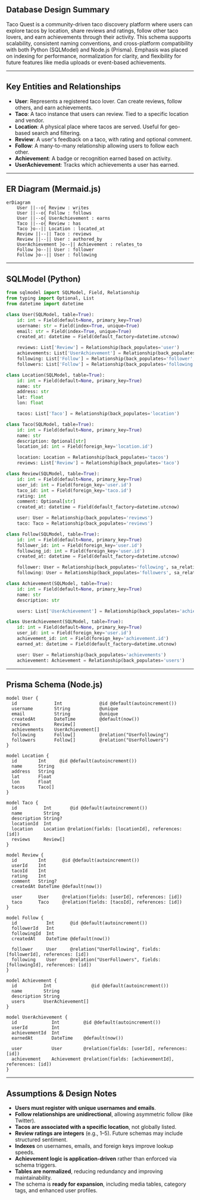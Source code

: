 ## Database Design Summary

Taco Quest is a community-driven taco discovery platform where users can explore tacos by location, share reviews and ratings, follow other taco lovers, and earn achievements through their activity. This schema supports scalability, consistent naming conventions, and cross-platform compatibility with both Python (SQLModel) and Node.js (Prisma). Emphasis was placed on indexing for performance, normalization for clarity, and flexibility for future features like media uploads or event-based achievements.

---

## Key Entities and Relationships

- **User**: Represents a registered taco lover. Can create reviews, follow others, and earn achievements.
- **Taco**: A taco instance that users can review. Tied to a specific location and vendor.
- **Location**: A physical place where tacos are served. Useful for geo-based search and filtering.
- **Review**: A user's feedback on a taco, with rating and optional comment.
- **Follow**: A many-to-many relationship allowing users to follow each other.
- **Achievement**: A badge or recognition earned based on activity.
- **UserAchievement**: Tracks which achievements a user has earned.

---

## ER Diagram (Mermaid.js)

```mermaid
erDiagram
    User ||--o{ Review : writes
    User ||--o{ Follow : follows
    User ||--o{ UserAchievement : earns
    Taco ||--o{ Review : has
    Taco }o--|| Location : located_at
    Review ||--|| Taco : reviews
    Review ||--|| User : authored_by
    UserAchievement }o--|| Achievement : relates_to
    Follow }o--|| User : follower
    Follow }o--|| User : following
```

---

## SQLModel (Python)

```python
from sqlmodel import SQLModel, Field, Relationship
from typing import Optional, List
from datetime import datetime

class User(SQLModel, table=True):
    id: int = Field(default=None, primary_key=True)
    username: str = Field(index=True, unique=True)
    email: str = Field(index=True, unique=True)
    created_at: datetime = Field(default_factory=datetime.utcnow)

    reviews: List['Review'] = Relationship(back_populates='user')
    achievements: List['UserAchievement'] = Relationship(back_populates='user')
    following: List['Follow'] = Relationship(back_populates='follower', sa_relationship_kwargs={"foreign_keys": '[Follow.follower_id]'})
    followers: List['Follow'] = Relationship(back_populates='following', sa_relationship_kwargs={"foreign_keys": '[Follow.following_id]'})

class Location(SQLModel, table=True):
    id: int = Field(default=None, primary_key=True)
    name: str
    address: str
    lat: float
    lon: float

    tacos: List['Taco'] = Relationship(back_populates='location')

class Taco(SQLModel, table=True):
    id: int = Field(default=None, primary_key=True)
    name: str
    description: Optional[str]
    location_id: int = Field(foreign_key='location.id')

    location: Location = Relationship(back_populates='tacos')
    reviews: List['Review'] = Relationship(back_populates='taco')

class Review(SQLModel, table=True):
    id: int = Field(default=None, primary_key=True)
    user_id: int = Field(foreign_key='user.id')
    taco_id: int = Field(foreign_key='taco.id')
    rating: int
    comment: Optional[str]
    created_at: datetime = Field(default_factory=datetime.utcnow)

    user: User = Relationship(back_populates='reviews')
    taco: Taco = Relationship(back_populates='reviews')

class Follow(SQLModel, table=True):
    id: int = Field(default=None, primary_key=True)
    follower_id: int = Field(foreign_key='user.id')
    following_id: int = Field(foreign_key='user.id')
    created_at: datetime = Field(default_factory=datetime.utcnow)

    follower: User = Relationship(back_populates='following', sa_relationship_kwargs={"foreign_keys": '[Follow.follower_id]'})
    following: User = Relationship(back_populates='followers', sa_relationship_kwargs={"foreign_keys": '[Follow.following_id]'})

class Achievement(SQLModel, table=True):
    id: int = Field(default=None, primary_key=True)
    name: str
    description: str

    users: List['UserAchievement'] = Relationship(back_populates='achievement')

class UserAchievement(SQLModel, table=True):
    id: int = Field(default=None, primary_key=True)
    user_id: int = Field(foreign_key='user.id')
    achievement_id: int = Field(foreign_key='achievement.id')
    earned_at: datetime = Field(default_factory=datetime.utcnow)

    user: User = Relationship(back_populates='achievements')
    achievement: Achievement = Relationship(back_populates='users')
```

---

## Prisma Schema (Node.js)

```prisma
model User {
  id              Int              @id @default(autoincrement())
  username        String           @unique
  email           String           @unique
  createdAt       DateTime         @default(now())
  reviews         Review[]
  achievements    UserAchievement[]
  following       Follow[]         @relation("UserFollowing")
  followers       Follow[]         @relation("UserFollowers")
}

model Location {
  id        Int     @id @default(autoincrement())
  name      String
  address   String
  lat       Float
  lon       Float
  tacos     Taco[]
}

model Taco {
  id          Int       @id @default(autoincrement())
  name        String
  description String?
  locationId  Int
  location    Location @relation(fields: [locationId], references: [id])
  reviews     Review[]
}

model Review {
  id        Int      @id @default(autoincrement())
  userId    Int
  tacoId    Int
  rating    Int
  comment   String?
  createdAt DateTime @default(now())

  user      User     @relation(fields: [userId], references: [id])
  taco      Taco     @relation(fields: [tacoId], references: [id])
}

model Follow {
  id           Int      @id @default(autoincrement())
  followerId   Int
  followingId  Int
  createdAt    DateTime @default(now())

  follower     User     @relation("UserFollowing", fields: [followerId], references: [id])
  following    User     @relation("UserFollowers", fields: [followingId], references: [id])
}

model Achievement {
  id          Int               @id @default(autoincrement())
  name        String
  description String
  users       UserAchievement[]
}

model UserAchievement {
  id             Int         @id @default(autoincrement())
  userId         Int
  achievementId  Int
  earnedAt       DateTime    @default(now())

  user           User        @relation(fields: [userId], references: [id])
  achievement    Achievement @relation(fields: [achievementId], references: [id])
}
```

---

## Assumptions & Design Notes

- **Users must register with unique usernames and emails**.
- **Follow relationships are unidirectional**, allowing asymmetric follow (like Twitter).
- **Tacos are associated with a specific location**, not globally listed.
- **Review ratings are integers** (e.g., 1–5). Future schemas may include structured sentiment.
- **Indexes** on usernames, emails, and foreign keys improve lookup speeds.
- **Achievement logic is application-driven** rather than enforced via schema triggers.
- **Tables are normalized**, reducing redundancy and improving maintainability.
- The schema is **ready for expansion**, including media tables, category tags, and enhanced user profiles.